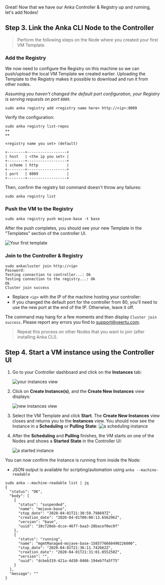 Great! Now that we have our Anka Controller & Registry up and running, let's add Nodes!

## Step 3. Link the Anka CLI Node to the Controller

> Perform the following steps on the Node where you created your first VM Template.

### Add the Registry

We now need to configure the Registry on this machine so we can push/upload the local VM Template we created earlier. Uploading the Template to the Registry makes it possible to download and run it from other nodes.

_Assuming you haven't changed the default port configuration, your Registry is serving requests on port `8089`._

```shell
sudo anka registry add <registry name here> http://<ip>:8089
```

Verify the configuration:
```shell
sudo anka registry list-repos
++
++

<registry name you set> (default)

+--------+------------------+
| host   | <the ip you set> |
+--------+------------------+
| scheme | http             |
+--------+------------------+
| port   | 8089             |
+--------+------------------+
```
Then, confirm the registry list command doesn't throw any failures:
```shell
sudo anka registry list
```

### Push the VM to the Registry
```shell
sudo anka registry push mojave-base -t base
```

After the push completes, you should see your new Template in the "Templates" section of the controller UI.

![Your first template](/images/getting-started/push-template.png)

### Join to the Controller & Registry

```shell
sudo ankacluster join http://<ip>
Password:
Testing connection to controller...: Ok
Testing connection to the registry...: Ok
Ok
Cluster join success
```

- Replace `<ip>` with the IP of the machine hosting your controller:
- If you changed the default port for the controller from 80, you'll need to use the new port at the end of the IP. Otherwise, leave it off.

The command may hang for a few moments and then display `Cluster join success`. Please report any errors you find to support@veertu.com.


> Repeat this process on other Nodes that you want to join (after installing Anka CLI).

## Step 4. Start a VM instance using the Controller UI

1. Go to your Controller dashboard and click on the **Instances** tab:

    ![your instances view](/images/getting-started/instances.png)

2. Click on **Create Instance(s)**, and the **Create New Instances** view displays:

    ![new instances view](/images/getting-started/new-instance.png)

3. Select the VM Template and click **Start**. The **Create New Instances** view closes and returns you to the **Instances** view. You should now see the Instance in a **Scheduling** or **Pulling** **State**:
    ![a scheduling instance](/images/getting-started/scheduling.png)

4. After the **Scheduling** and **Pulling** finishes, the VM starts on one of the Nodes and shows a **Started** **State** in the Controller UI:

    ![a started instance](/images/getting-started/started-vm.png)

You can now confirm the Instance is running from inside the Node:

- JSON output is available for scripting/automation using `anka --machine-readable`
    
```shell
sudo anka --machine-readable list | jq
{
  "status": "OK",
  "body": [
    {
      "status": "suspended",
      "name": "mojave-base",
      "stop_date": "2020-04-01T21:30:59.798697Z",
      "creation_date": "2020-04-01T00:00:13.656296Z",
      "version": "base",
      "uuid": "10c720eb-dcce-46f7-baa3-28bacef0ec0f"
    },
    {
      "status": "running",
      "name": "mgmtManaged-mojave-base-1585776660490226000",
      "stop_date": "2020-04-01T21:36:11.742662Z",
      "creation_date": "2020-04-01T21:31:01.055250Z",
      "version": "",
      "uuid": "dcbeb319-421a-4d30-8466-194eb7fa5f75"
    }
  ],
  "message": ""
}
```